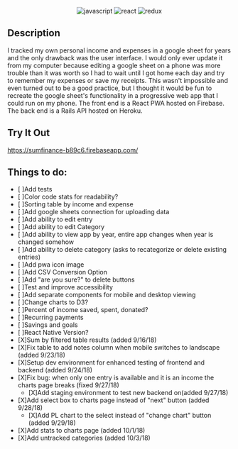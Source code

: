 <p align="center">
<img src="https://user-images.githubusercontent.com/36681963/46574152-56d1ac00-c96d-11e8-90ca-54e9047a0620.png" alt="javascript">
<img src="https://user-images.githubusercontent.com/36681963/46574153-5a653300-c96d-11e8-92be-113930d0a4e4.png" alt="react">
<img src="https://user-images.githubusercontent.com/36681963/46574151-520cf800-c96d-11e8-9753-3948f3f4508a.jpg" alt="redux">
</p>

## Description
I tracked my own personal income and expenses in a google sheet for years and the only drawback was the user interface. I would only ever update it from my computer because editing a google sheet on a phone was more trouble than it was worth so I had to wait until I got home each day and try to remember my expenses or save my receipts. This wasn't impossible and even turned out to be a good practice, but I thought it would be fun to recreate the google sheet's functionality in a progressive web app that I could run on my phone.  The front end is a React PWA hosted on Firebase.  The back end is a Rails API hosted on Heroku.

## Try It Out
https://sumfinance-b89c6.firebaseapp.com/

## Things to do:
- [ ]Add tests
- [ ]Color code stats for readability?
- [ ]Sorting table by income and expense
- [ ]Add google sheets connection for uploading data
- [ ]Add ability to edit entry
- [ ]Add ability to edit Category
- [ ]Add ability to view app by year, entire app changes when year is changed somehow
- [ ]Add ability to delete category (asks to recategorize or delete existing entries)
- [ ]Add pwa icon image
- [ ]Add CSV Conversion Option
- [ ]Add "are you sure?" to delete buttons
- [ ]Test and improve accessibility
- [ ]Add separate components for mobile and desktop viewing
- [ ]Change charts to D3?
- [ ]Percent of income saved, spent, donated?
- [ ]Recurring payments
- [ ]Savings and goals
- [ ]React Native Version?
- [X]Sum by filtered table results (added 9/16/18)
- [X]Fix table to add notes column when mobile switches to landscape (added 9/23/18)
- [X]Setup dev environment for enhanced testing of frontend and backend (added 9/24/18)
- [X]Fix bug: when only one entry is available and it is an income the charts page breaks (fixed 9/27/18)
  - [X]Add staging environment to test new backend on(added 9/27/18)
- [X]Add select box to charts page instead of "next" button (added 9/28/18)
  - [X]Add PL chart to the select instead of "change chart" button (added 9/29/18)
- [X]Add stats to charts page (added 10/1/18)
- [X]Add untracked categories (added 10/3/18)